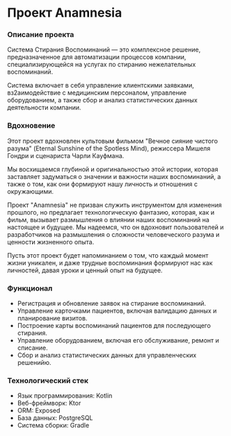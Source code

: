 # Проект Anamnesia



### Описание проекта

Система Стирания Воспоминаний — это комплексное решение, предназначенное для автоматизации процессов компании, специализирующейся на услугах по стиранию нежелательных воспоминаний. 

Система включает в себя управление клиентскими заявками, вз2аимодействие с медицинским персоналом, управление оборудованием, а также сбор и анализ статистических данных деятельности компании. 



### Вдохновение

Этот проект вдохновлен культовым фильмом "Вечное сияние чистого разума" (Eternal Sunshine of the Spotless Mind), режиссера Мишеля Гондри и сценариста Чарли Кауфмана. 

Мы восхищаемся глубиной и оригинальностью этой истории, которая заставляет задуматься о значении и важности наших воспоминаний, а также о том, как они формируют нашу личность и отношения с окружающими.

Проект "Anamnesia" не призван служить инструментом для изменения прошлого, но предлагает технологическую фантазию, которая, как и фильм, вызывает размышления о влиянии наших воспоминаний на настоящее и будущее. Мы надеемся, что он вдохновит пользователей и разработчиков на размышления о сложности человеческого разума и ценности жизненного опыта.

Пусть этот проект будет напоминанием о том, что каждый момент жизни уникален, и даже трудные воспоминания формируют нас как личностей, давая уроки и ценный опыт на будущее.



### Функционал

- Регистрация и обновление заявок на стирание воспоминаний.
- Управление карточками пациентов, включая валидацию данных и планирование визитов.
- Построение карты воспоминаний пациентов для последующего стирания.
- Управление оборудованием, включая его обслуживание, ремонт и списание.
- Сбор и анализ статистических данных для управленческих решенийю.



### Технологический стек

- Язык программирования: Kotlin
- Веб-фреймворк: Ktor
- ORM: Exposed
- База данных: PostgreSQL
- Система сборки: Gradle